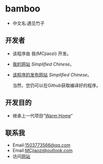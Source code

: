 # bamboo
* 中文名:遇见竹子
## 开发者
* 该程序由 我(MCjiaozi) 开发。
* [我的网站](https://www.mcjiaozi.icu) *Simplified Chinese*。
* [该程序的发布网站](https://www.mcjiaozi.icu/download/software/bamboo/) *Simplified Chinese*。

  当然，您仍可以在Github获取编译好的程序。
## 开发目的
* 继承上一代项目“[Warm Home](https://github.com/mcjiaozi/wh)”
## 联系我
* Email:1503773566@qq.com
* Email:MCjiaozi@outlook.com
* 访问[网站](https://www.mcjiaozi.icu/connect/)
